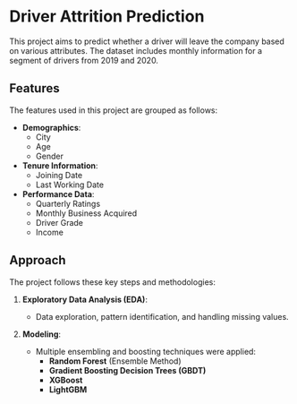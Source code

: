 # Driver Attrition Prediction

This project aims to predict whether a driver will leave the company based on various attributes. The dataset includes monthly information for a segment of drivers from 2019 and 2020.

## Features

The features used in this project are grouped as follows:

* **Demographics**: 
  * City
  * Age
  * Gender
* **Tenure Information**: 
  * Joining Date
  * Last Working Date
* **Performance Data**: 
  * Quarterly Ratings
  * Monthly Business Acquired
  * Driver Grade
  * Income

## Approach

The project follows these key steps and methodologies:

1. **Exploratory Data Analysis (EDA)**: 
   * Data exploration, pattern identification, and handling missing values.
   
2. **Modeling**: 
   * Multiple ensembling and boosting techniques were applied:
     * **Random Forest** (Ensemble Method)
     * **Gradient Boosting Decision Trees (GBDT)**
     * **XGBoost**
     * **LightGBM**
